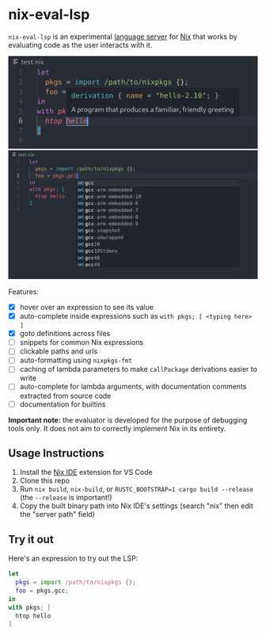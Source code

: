 # nix-eval-lsp

`nix-eval-lsp` is an experimental [language server](https://langserver.org/) for [Nix](https://nixos.org) that works by evaluating code as the user interacts with it.

<img src="./demo-hover.png" width="600">
<img src="./demo-completion.png" width="600">

Features:
- [x] hover over an expression to see its value
- [x] auto-complete inside expressions such as `with pkgs; [ <typing here> ]`
- [x] goto definitions across files
- [ ] snippets for common Nix expressions
- [ ] clickable paths and urls
- [ ] auto-formatting using `nixpkgs-fmt`
- [ ] caching of lambda parameters to make `callPackage` derivations easier to write
- [ ] auto-complete for lambda arguments, with documentation comments extracted from source code
- [ ] documentation for builtins

**Important note:** the evaluator is developed for the purpose of debugging tools only. It does not aim to correctly implement Nix in its entirety.

## Usage Instructions

1. Install the [Nix IDE](https://marketplace.visualstudio.com/items?itemName=jnoortheen.nix-ide) extension for VS Code
2. Clone this repo
3. Run `nix build`, `nix-build`, or `RUSTC_BOOTSTRAP=1 cargo build --release` (the `--release` is important!)
4. Copy the built binary path into Nix IDE's settings (search "nix" then edit the "server path" field)

## Try it out

Here's an expression to try out the LSP:

```nix
let
  pkgs = import /path/to/nixpkgs {};
  foo = pkgs.gcc;
in
with pkgs; [
  htop hello
]
```
